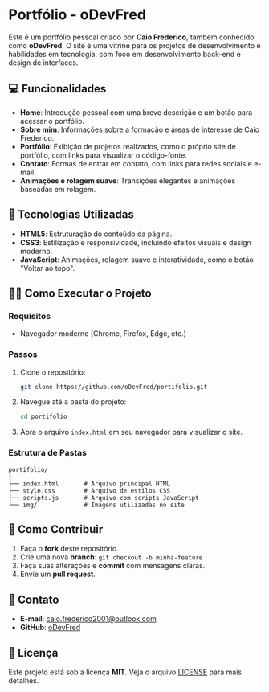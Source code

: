 # Portfólio - oDevFred

Este é um portfólio pessoal criado por **Caio Frederico**, também conhecido como **oDevFred**. O site é uma vitrine para os projetos de desenvolvimento e habilidades em tecnologia, com foco em desenvolvimento back-end e design de interfaces. 

## 💻 Funcionalidades

- **Home**: Introdução pessoal com uma breve descrição e um botão para acessar o portfólio.
- **Sobre mim**: Informações sobre a formação e áreas de interesse de Caio Frederico.
- **Portfólio**: Exibição de projetos realizados, como o próprio site de portfólio, com links para visualizar o código-fonte.
- **Contato**: Formas de entrar em contato, com links para redes sociais e e-mail.
- **Animações e rolagem suave**: Transições elegantes e animações baseadas em rolagem.

## 🚀 Tecnologias Utilizadas

- **HTML5**: Estruturação do conteúdo da página.
- **CSS3**: Estilização e responsividade, incluindo efeitos visuais e design moderno.
- **JavaScript**: Animações, rolagem suave e interatividade, como o botão "Voltar ao topo".

## 🧑‍💻 Como Executar o Projeto

### Requisitos

- Navegador moderno (Chrome, Firefox, Edge, etc.)

### Passos

1. Clone o repositório:
   ```bash
   git clone https://github.com/oDevFred/portifolio.git
   ```
   
2. Navegue até a pasta do projeto:
   ```bash
   cd portifolio
   ```

3. Abra o arquivo `index.html` em seu navegador para visualizar o site.

### Estrutura de Pastas

```
portifolio/
│
├── index.html       # Arquivo principal HTML
├── style.css        # Arquivo de estilos CSS
├── scripts.js       # Arquivo com scripts JavaScript
└── img/             # Imagens utilizadas no site
```

## 📂 Como Contribuir

1. Faça o **fork** deste repositório.
2. Crie uma nova **branch**: `git checkout -b minha-feature`
3. Faça suas alterações e **commit** com mensagens claras.
4. Envie um **pull request**.

## 📧 Contato

- **E-mail**: [caio.frederico2001@outlook.com](mailto:caio.frederico2001@outlook.com)
- **GitHub**: [oDevFred](https://github.com/oDevFred)

## 🔖 Licença

Este projeto está sob a licença **MIT**. Veja o arquivo [LICENSE](LICENSE) para mais detalhes.